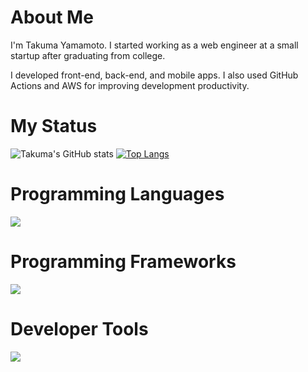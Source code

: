 # About Me
I'm Takuma Yamamoto. I started working as a web engineer at a small startup after graduating from college.

I developed front-end, back-end, and mobile apps. I also used GitHub Actions and AWS for improving development productivity.

# My Status
![Takuma's GitHub stats](https://github-readme-stats.vercel.app/api?username=tamago3keran&show_icons=true&theme=prussian)
[![Top Langs](https://github-readme-stats.vercel.app/api/top-langs/?username=tamago3keran&layout=donut&theme=prussian)](https://github.com/anuraghazra/github-readme-stats)

# Programming Languages
![](https://skillicons.dev/icons?i=ruby,python,js,typescript)

# Programming Frameworks
![](https://skillicons.dev/icons?i=rails,fastapi,react)

# Developer Tools
![](https://skillicons.dev/icons?i=github,githubactions,docker,neovim)
